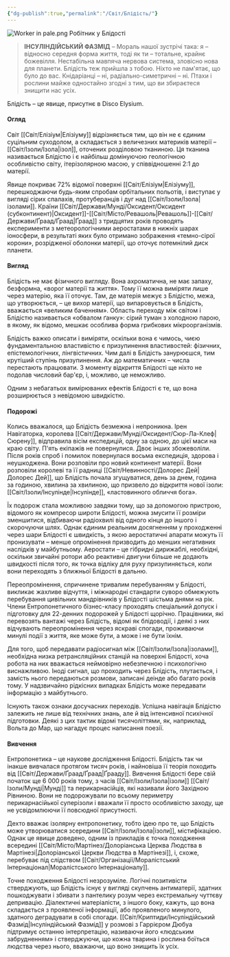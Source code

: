 ```yaml
---
{"dg-publish":true,"permalink":"/Світ/Блідість/"}
---
```


![Worker in pale.png](/img/user/imgs/Worker%20in%20pale.png)
Робітник у Блідості

> **ІНСУЛІНДІЙСЬКИЙ ФАЗМІД** – Мораль нашої зустрічі така: я – відносно середня форма життя, тоді як ти – тотальне, крайнє божевілля. Нестабільна мавпяча нервова система, зловісно нова для планети. Блідість теж прийшла з тобою. Ніхто не пам'ятає, що було до вас. Кнідаріанці – ні, радіально-симетричні – ні. Птахи і рослини майже одностайно згодні з тим, що ви збираєтеся знищити нас усіх.

Блідість – це явище, присутнє в Disco Elysium.

#### Огляд
Світ [[Світ/Елізіум\|Елізіуму]] відрізняється тим, що він не є єдиним суцільним суходолом, а складається з величезних материків матерії – [[Світ/Ізоли/Ізола\|ізол]], оточених розділовою тканиною. Ця тканина називається Блідістю і є найбільш домінуючою геологічною особливістю світу, ітерізолярною масою, у співвідношенні 2:1 до матерії.

Явище покриває 72% відомої поверхні [[Світ/Елізіум\|Елізіуму]], перешкоджаючи будь-яким спробам орбітальних польотів, і виступає у вигляді сірих спалахів, протуберанців і дуг над [[Світ/Ізоли/Ізола\|ізолами]]. Країни [[Світ/Держави/Мунді/Оксидент/Оксидент (субконтинент)\|Оксидент]]-[[Світ/Місто/Ревашоль\|Ревашоль]]-[[Світ/Держави/Ґраад/Ґраад\|Ґраад]] з тридцятих років проводять експерименти з метеорологічними аеростатами в нижніх шарах іоносфери, в результаті яких було отримано зображення «темно-сірої корони», розрідженої оболонки матерії, що оточує потемнілий диск планети.
#### Вигляд
Блідість не має фізичного вигляду. Вона ахроматична, не має запаху, безформна, «ворог матерії та життя». Тому її можна виміряти лише через матерію, яка її оточує. Там, де матерія межує з Блідістю, межа, що утворюється, – це вихор матерії, що випаровується в Блідість, вважається «великим баченням». Область переходу між світом і Блідістю називається «обвалом ґанку»: сірий туман з холодною парою, в якому, як відомо, мешкає особлива форма грибкових мікроорганізмів.

Блідість важко описати і виміряти, оскільки вона є чимось, чиєю фундаментальною властивістю є призупинення властивостей: фізичних, епістемологічних, лінгвістичних. Чим далі в Блідість занурюєшся, тим крутіший ступінь призупинення. Аж до математичних – числа перестають працювати. З моменту відкриття Блідості ще ніхто не подолав числовий бар'єр, і, можливо, це неможливо.

Одним з небагатьох вимірюваних ефектів Блідості є те, що вона розширюється з невідомою швидкістю.
#### Подорожі
Колись вважалося, що Блідість безмежна і непроникна. Ірен Навігаторка, королева [[Світ/Держави/Мунді/Оксидент/Сюр-Ла-Клеф\|Сюрену]], відправила вісім експедицій, одну за одною, до цієї маси на краю світу. П'ять екіпажів не повернулися. Двоє інших збожеволіли. Після років спроб і помилок повернулася восьма експедиція, здорова і неушкоджена. Вони розповіли про новий континент матерії. Вони розповіли королеві та її радниці [[Світ/Невинності/Долорес Дей\|Долорес Дей]], що Блідість почала згущуватися, день за днем, година за годиною, хвилина за хвилиною, що призвело до відкриття нової ізоли: [[Світ/Ізоли/Інсулінде\|Інсулінде]], «ластовинного обличчя бога».

Їх подорож стала можливою завдяки тому, що за допомогою пристрою, відомого як компресор широти Блідості, можна змусити її розміри зменшитися, відбиваючи радіохвилі від одного кінця до іншого і скорочуючи шлях. Однак єдиним реальним досягненням у проходженні через шари Блідості є швидкість, з якою аеростатичні апарати можуть її пронизувати – менше опромінення призводить до менших негативних наслідків у майбутньому. Аеростати – це гібридні дирижаблі, необхідні, оскільки звичайні ротори або реактивні двигуни більше не додають швидкості після того, як точка відліку для руху призупиняється, коли вони переходять з ближньої Блідості в дальню.

Переопромінення, спричинене тривалим перебуванням у Блідості, викликає жахливе відчуття, і міжнародні стандарти суворо обмежують перебування цивільних мандрівників у Блідості шістьма днями на рік. Члени Ентропонетичного бізнес-класу проходять спеціальний допуск і підготовку для 22-денних подорожей у Блідості щорічно. Працівники, які перевозять вантажі через Блідість, відомі як блідоводії, і деякі з них відчувають переопромінення через яскраві спогади, проживаючи минулі події з життя, яке може бути, а може і не бути їхнім.

Для того, щоб передавати радіосигнал між [[Світ/Ізоли/Ізола\|ізолами]], необхідна низка ретрансляційних станцій на поверхні Блідості, хоча робота на них вважається неймовірно небезпечною і психологічно виснажливою. Іноді сигнал, що проходить через Блідість, плутається, і замість нього передаються розмови, записані деінде або багато років тому. У надзвичайно рідкісних випадках Блідість може передавати інформацію з майбутнього.

Існують також ознаки досучасних переходів. Успішна навігація Блідістю залежить не лише від технічних знань, але й від інтенсивної психічної підготовки. Деякі з цих тактик відомі тисячоліттями, як, наприклад, Вольта до Мар, що нагадує процес написання поезії.
#### Вивчення
Ентропонетика – це наукове дослідження Блідості. Блідість так чи інакше вивчалася протягом тисяч років, і найновіша її теорія походить від [[Світ/Держави/Ґраад/Ґраад\|Ґрааду]]. Вивчення Блідості бере свій початок ще 6 000 років тому, з часів [[Світ/Ізоли/Ізола\|ізоли]] [[Світ/Ізоли/Мунді\|Мунді]] та перикарнасійців, які називали його Західною Рівниною. Вони не подорожували по всьому периметру перикарнасійької суперізоли і вважали її просто особливістю заходу, ще не усвідомлюючи її повсюдної присутності.

Дехто вважає ізолярну ентропонетику, тобто ідею про те, що Блідість може утворюватися зсередини [[Світ/Ізоли/Ізола\|ізоли]], містифікацією. Однак це явище доведено, одним із прикладів є точка походження всередині [[Світ/Місто/Мартінез/Долоріанська Церква Людства в Мартінезі\|Долоріанської Церкви Людства в Мартінезі]], і, схоже, перебуває під слідством [[Світ/Організації/Моралістський Інтернаціонал\|Моралістського Інтернаціоналу]].

Точне походження Блідості незрозуміле. Логічні позитивісти стверджують, що Блідість існує у вигляді скупчень антиматерії, здатних пошкоджувати і збивати з пантелику розум через екстремальну чуттєву депривацію. Діалектичні матеріалісти, з іншого боку, кажуть, що вона складається з проявленої інформації, або проявленого минулого, здатного деградувати в собі спогади. [[Світ/Криптиди/Інсуліндійський Фазмід\|Інсуліндійський Фазмід]] у розмові з Гаррієром Дюбуа підтримує останню інтерпретацію, називаючи його «людським забрудненням» і стверджуючи, що кожна тварина і рослина боїться людства через нього, вважаючи, що воно знищить їх усіх.